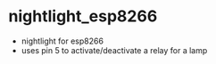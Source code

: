 # nightlight_esp8266
- nightlight for esp8266
- uses pin 5 to activate/deactivate a relay for a lamp
